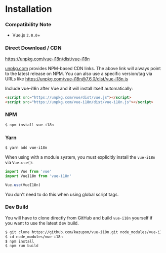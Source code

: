 # Installation

### Compatibility Note

  * Vue.js `2.0.0`+

### Direct Download / CDN

<https://unpkg.com/vue-i18n/dist/vue-i18n>

[unpkg.com](https://unpkg.com) provides NPM-based CDN links. The above link
will always point to the latest release on NPM. You can also use a specific
version/tag via URLs like <https://unpkg.com/vue-i18n@7.6.0/dist/vue-i18n.js>

Include vue-i18n after Vue and it will install itself automatically:

    
```html    
<script src="https://unpkg.com/vue/dist/vue.js"></script>
<script src="https://unpkg.com/vue-i18n/dist/vue-i18n.js"></script>
```

### NPM

    
```bash    
$ npm install vue-i18n
``` 

### Yarn

    
```bash
$ yarn add vue-i18n
```

When using with a module system, you must explicitly install the `vue-i18n`
via `Vue.use()`:

    
```javascript
import Vue from 'vue'
import VueI18n from 'vue-i18n'

Vue.use(VueI18n)
```

You don't need to do this when using global script tags.

### Dev Build

You will have to clone directly from GitHub and build `vue-i18n` yourself if
you want to use the latest dev build.

```bash
$ git clone https://github.com/kazupon/vue-i18n.git node_modules/vue-i18n
$ cd node_modules/vue-i18n
$ npm install
$ npm run build 
```
